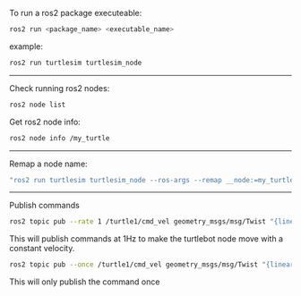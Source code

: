 To run a ros2 package executeable:
```bash
ros2 run <package_name> <executable_name>
```
example:
```bash
ros2 run turtlesim turtlesim_node
```

---
Check running ros2 nodes:
```bash
ros2 node list
```
Get ros2 node info:
```bash
ros2 node info /my_turtle
```

---
Remap a node name:
```bash
"ros2 run turtlesim turtlesim_node --ros-args --remap __node:=my_turtle"
```

---
Publish commands

```bash
ros2 topic pub --rate 1 /turtle1/cmd_vel geometry_msgs/msg/Twist "{linear: {x: 2.0, y: 0.0, z: 0.0}, angular: {x: 0.0, y: 0.0, z: 1.8}}"
```
This will publish commands at 1Hz to make the turtlebot node move with a constant velocity.

```bash
ros2 topic pub --once /turtle1/cmd_vel geometry_msgs/msg/Twist "{linear: {x: 2.0, y: 0.0, z: 0.0}, angular: {x: 0.0, y: 0.0, z: 1.8}}"
```
This will only publish the command once